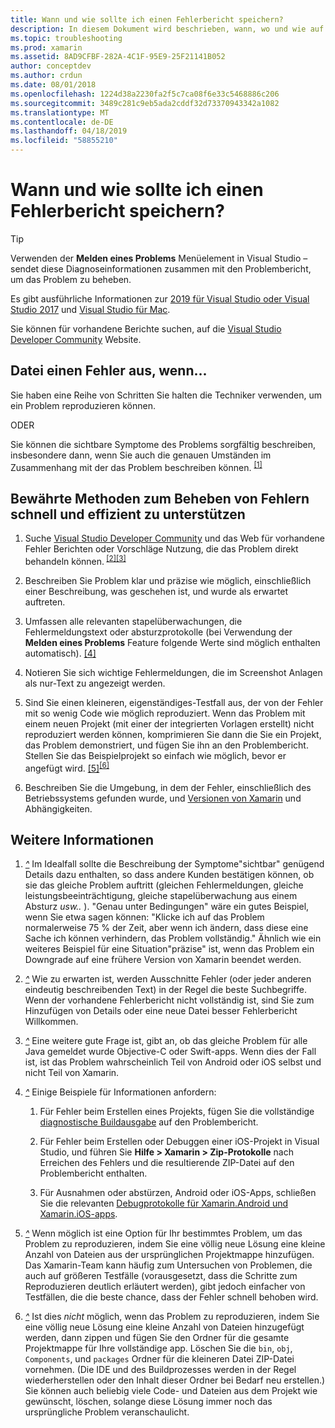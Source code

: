 ```yaml
---
title: Wann und wie sollte ich einen Fehlerbericht speichern?
description: In diesem Dokument wird beschrieben, wann, wo und wie auf einen Fehlerbericht einzureichen. Darüber hinaus Bericht "Fehlerstatus", dass die bewährte Methoden, mit die Entwickler am besten können das Problem zu diagnostizieren.
ms.topic: troubleshooting
ms.prod: xamarin
ms.assetid: 8AD9CFBF-282A-4C1F-95E9-25F21141B052
author: conceptdev
ms.author: crdun
ms.date: 08/01/2018
ms.openlocfilehash: 1224d38a2230fa2f5c7ca08f6e33c5468886c206
ms.sourcegitcommit: 3489c281c9eb5ada2cddf32d73370943342a1082
ms.translationtype: MT
ms.contentlocale: de-DE
ms.lasthandoff: 04/18/2019
ms.locfileid: "58855210"
---
```

# <a name="when-and-how-should-i-file-a-bug-report"></a>Wann und wie sollte ich einen Fehlerbericht speichern?

> [!TIP]
> Verwenden der **Melden eines Problems** Menüelement in Visual Studio &ndash; sendet diese Diagnoseinformationen zusammen mit den Problembericht, um das Problem zu beheben.
>
> Es gibt ausführliche Informationen zur [2019 für Visual Studio oder Visual Studio 2017](https://docs.microsoft.com/visualstudio/ide/how-to-report-a-problem-with-visual-studio) und [Visual Studio für Mac](https://docs.microsoft.com/visualstudio/mac/report-a-problem).
>
> Sie können für vorhandene Berichte suchen, auf die [Visual Studio Developer Community](https://developercommunity.visualstudio.com/) Website.

## <a name="file-a-bug-if"></a>Datei einen Fehler aus, wenn...

Sie haben eine Reihe von Schritten Sie halten die Techniker verwenden, um ein Problem reproduzieren können.

ODER

Sie können die sichtbare Symptome des Problems sorgfältig beschreiben, insbesondere dann, wenn Sie auch die genauen Umständen im Zusammenhang mit der das Problem beschreiben können. <sup> [[1]](#note-1)</sup>

## <a name="best-practices-to-help-address-bugs-quickly-and-efficiently"></a>Bewährte Methoden zum Beheben von Fehlern schnell und effizient zu unterstützen

1. <a name="ref-1" />Suche [Visual Studio Developer Community](https://developercommunity.visualstudio.com/) und das Web für vorhandene Fehler Berichten oder Vorschläge Nutzung, die das Problem direkt behandeln können.<sup> [[2]](#note-2)</sup><sup>[[3]](#note-3)</sup>

1. <a name="ref-2" />Beschreiben Sie Problem klar und präzise wie möglich, einschließlich einer Beschreibung, was geschehen ist, und wurde als erwartet auftreten.

1. <a name="ref-3" />Umfassen alle relevanten stapelüberwachungen, die Fehlermeldungstext oder absturzprotokolle (bei Verwendung der **Melden eines Problems** Feature folgende Werte sind möglich enthalten automatisch). <sup>[[4]](#note-4)</sup>

1. <a name="ref-4" />Notieren Sie sich wichtige Fehlermeldungen, die im Screenshot Anlagen als nur-Text zu angezeigt werden.

1. <a name="ref-5" />Sind Sie einen kleineren, eigenständiges-Testfall aus, der von der Fehler mit so wenig Code wie möglich reproduziert.  Wenn das Problem mit einem neuen Projekt (mit einer der integrierten Vorlagen erstellt) nicht reproduziert werden können, komprimieren Sie dann die Sie ein Projekt, das Problem demonstriert, und fügen Sie ihn an den Problembericht.  Stellen Sie das Beispielprojekt so einfach wie möglich, bevor er angefügt wird. <sup> [[5]](#note-5)</sup><sup>[[6]](#note-6)</sup>

1. <a name="ref-6" />Beschreiben Sie die Umgebung, in dem der Fehler, einschließlich des Betriebssystems gefunden wurde, und [Versionen von Xamarin](~/cross-platform/troubleshooting/questions/version-logs.md) und Abhängigkeiten.

## <a name="additional-details"></a>Weitere Informationen

1. <a name="note-1" />[*^*](#ref-1) Im Idealfall sollte die Beschreibung der Symptome"sichtbar" genügend Details dazu enthalten, so dass andere Kunden bestätigen können, ob sie das gleiche Problem auftritt (gleichen Fehlermeldungen, gleiche leistungsbeeinträchtigung, gleiche stapelüberwachung aus einem Absturz _usw.._ ). "Genau unter Bedingungen" wäre ein gutes Beispiel, wenn Sie etwa sagen können: "Klicke ich auf das Problem normalerweise 75 % der Zeit, aber wenn ich ändern, dass diese eine Sache ich können verhindern, das Problem vollständig." Ähnlich wie ein weiteres Beispiel für eine Situation"präzise" ist, wenn das Problem ein Downgrade auf eine frühere Version von Xamarin beendet werden.

1. <a name="note-2" />[*^*](#ref-2) Wie zu erwarten ist, werden Ausschnitte Fehler (oder jeder anderen eindeutig beschreibenden Text) in der Regel die beste Suchbegriffe. Wenn der vorhandene Fehlerbericht nicht vollständig ist, sind Sie zum Hinzufügen von Details oder eine neue Datei besser Fehlerbericht Willkommen.

1. <a name="note-3" />[*^*](#ref-3) Eine weitere gute Frage ist, gibt an, ob das gleiche Problem für alle Java gemeldet wurde Objective-C oder Swift-apps. Wenn dies der Fall ist, ist das Problem wahrscheinlich Teil von Android oder iOS selbst und nicht Teil von Xamarin.

1. <a name="note-4" />[*^*](#ref-4) Einige Beispiele für Informationen anfordern:

    1. Für Fehler beim Erstellen eines Projekts, fügen Sie die vollständige [diagnostische Buildausgabe](~/android/troubleshooting/troubleshooting.md#Diagnostic_MSBuild_Output) auf den Problembericht.

    1. Für Fehler beim Erstellen oder Debuggen einer iOS-Projekt in Visual Studio, und führen Sie **Hilfe > Xamarin > Zip-Protokolle** nach Erreichen des Fehlers und die resultierende ZIP-Datei auf den Problembericht enthalten.

    1. Für Ausnahmen oder abstürzen, Android oder iOS-Apps, schließen Sie die relevanten [Debugprotokolle für Xamarin.Android und Xamarin.iOS-apps](~/cross-platform/troubleshooting/questions/version-logs.md#debug-logs-for-xamarin-apps).

1. <a name="note-5" />[*^*](#ref-5) Wenn möglich ist eine Option für Ihr bestimmtes Problem, um das Problem zu reproduzieren, indem Sie eine völlig neue Lösung eine kleine Anzahl von Dateien aus der ursprünglichen Projektmappe hinzufügen. Das Xamarin-Team kann häufig zum Untersuchen von Problemen, die auch auf größeren Testfälle (vorausgesetzt, dass die Schritte zum Reproduzieren deutlich erläutert werden), gibt jedoch einfacher von Testfällen, die die beste chance, dass der Fehler schnell behoben wird.

1. <a name="note-6" />[*^*](#ref-6) Ist dies _nicht_ möglich, wenn das Problem zu reproduzieren, indem Sie eine völlig neue Lösung eine kleine Anzahl von Dateien hinzugefügt werden, dann zippen und fügen Sie den Ordner für die gesamte Projektmappe für Ihre vollständige app. Löschen Sie die `bin`, `obj`, `Components`, und `packages` Ordner für die kleineren Datei ZIP-Datei vornehmen. (Die IDE und des Buildprozesses werden in der Regel wiederherstellen oder den Inhalt dieser Ordner bei Bedarf neu erstellen.) Sie können auch beliebig viele Code- und Dateien aus dem Projekt wie gewünscht, löschen, solange diese Lösung immer noch das ursprüngliche Problem veranschaulicht.
